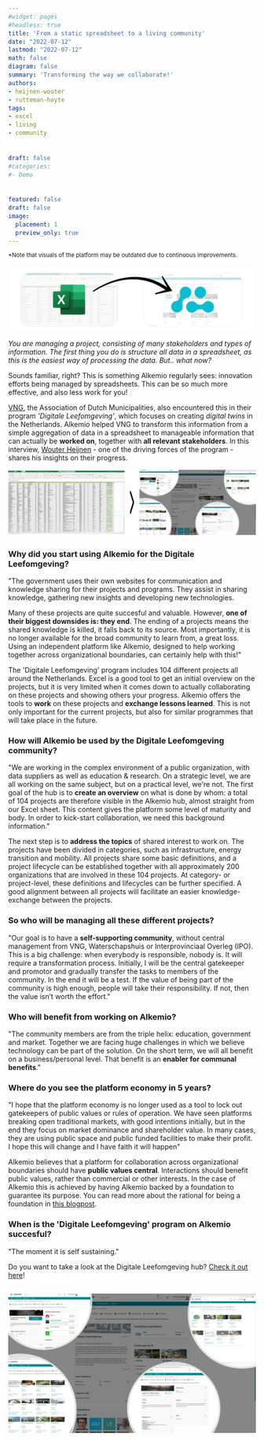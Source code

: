 ```yaml
---
#widget: pages
#headless: true
title: 'From a static spreadsheet to a living community'
date: "2022-07-12"
lastmod: "2022-07-12"
math: false
diagram: false
summary: 'Transforming the way we collaborate!'
authors:
- heijnen-wouter
- rutteman-hoyte
tags:
- excel
- living
- community


draft: false
#categories:
#- Demo


featured: false
draft: false
image:
  placement: 1
  preview_only: true
---
```

<sup>*Note that visuals of the platform may be outdated due to continuous improvements.</sup>

![](./header.png)

*You are managing a project, consisting of many stakeholders and types of information. The first thing you do is structure all data in a spreadsheet, as this is the easiest way of processing the data. But.. what now?*

Sounds familiar, right? This is something Alkemio regularly sees: innovation efforts being managed by spreadsheets. This can be so much more effective, and also less work for you! 

[VNG](https://vng.nl), the Association of Dutch Municipalities, also encountered this in their program *'Digitale Leefomgeving'*, which focuses on creating *digital twins* in the Netherlands. Alkemio helped VNG to transform this information from a simple aggregation of data in a spreadsheet to manageable information that can actually be **worked on**, together with **all relevant stakeholders**. In this interview, [Wouter Heijnen](https://nl.linkedin.com/in/wtrhnn) - one of the driving forces of the program - shares his insights on their progress.

![](./spreadsheet.png)

### Why did you start using Alkemio for the Digitale Leefomgeving? 

"The government uses their own websites for communication and knowledge sharing for their projects and programs. They assist in sharing knowledge, gathering new insights and developing new technologies. 

Many of these projects are quite succesful and valuable. However, **one of their biggest downsides is: they end**. The ending of a projects means the shared knowledge is killed, it falls back to its source. Most importantly, it is no longer available for the broad community to learn from, a great loss. Using an independent platform like Alkemio, designed to help working together across organizational boundaries, can certainly help with this!"

The 'Digitale Leefomgeving' program includes 104 different projects all around the Netherlands. Excel is a good tool to get an initial overview on the projects, but it is very limited when it comes down to actually collaborating on these projects and showing others your progress. Alkemio offers the tools to **work** on these projects and **exchange lessons learned**. This is not only important for the current projects, but also for similar programmes that will take place in the future.

### How will Alkemio be used by the Digitale Leefomgeving community?

"We are working in the complex environment of a public organization, with data suppliers as well as education & research. On a strategic level, we are all working on the same subject, but on a practical level, we're not. The first goal of the hub is to **create an overview** on what is done by whom: a total of 104 projects are therefore visible in the Alkemio hub, almost straight from our Excel sheet. This content gives the platform some level of maturity and body. In order to kick-start collaboration, we need this background information." 

The next step is to **address the topics** of shared interest to work on. The projects have been divided in categories, such as infrastructure, energy transition and mobility. All projects share some basic definitions, and a project lifecycle can be established together with all approximately 200 organizations that are involved in these 104 projects. At category- or project-level, these definitions and lifecycles can be further specified. A good alignment between all projects will facilitate an easier knowledge-exchange between the projects.

### So who will be managing all these different projects?

"Our goal is to have a **self-supporting community**, without central management from VNG, Waterschapshuis or Interprovinciaal Overleg (IPO). This is a big challenge: when everybody is responsible, nobody is. It will require a transformation process. Initially, I will be the central gatekeeper and promotor and gradually transfer the tasks to members of the community. In the end it will be a test. If the value of being part of the community is high enough, people will take their responsibility. If not, then the value isn’t worth the effort."

### Who will benefit from working on Alkemio? 

"The community members are from the triple helix: education, government and market. Together we are facing huge challenges in which we believe technology can be part of the solution. On the short term, we will all benefit on a business/personal level. That benefit is an **enabler for communal benefits**."

### Where do you see the platform economy in 5 years?

"I hope that the platform economy is no longer used as a tool to lock out gatekeepers of public values or rules of operation. We have seen platforms breaking open traditional markets, with good intentions initially, but in the end they focus on market dominance and shareholder value. In many cases, they are using public space and public funded facilities to make their profit. I hope this will change and I have faith it will happen"

Alkemio believes that a platform for collaboration across organizational boundaries should have **public values central**. Interactions should benefit public values, rather than commercial or other interests. In the case of Alkemio this is achieved by having Alkemio backed by a foundation to guarantee its purpose. You can read more about the rational for being a foundation in [this blogpost](https://alkemio.foundation/post/2022-01-why-foundation/).

 ### When is the 'Digitale Leefomgeving' program on Alkemio succesful?

"The moment it is self sustaining."


Do you want to take a look at the Digitale Leefomgeving hub? [Check it out here](https://alkem.io/digileefomgeving/dashboard)!


![](./bubbles.png)
--- 





